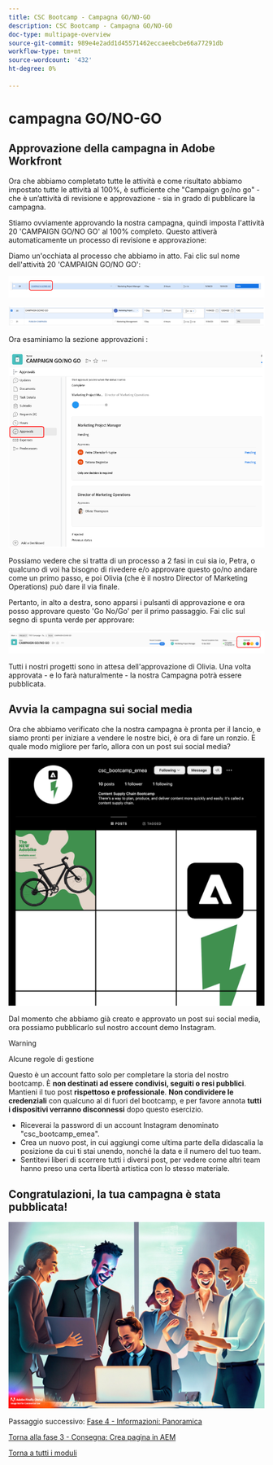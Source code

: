 ```yaml
---
title: CSC Bootcamp - Campagna GO/NO-GO
description: CSC Bootcamp - Campagna GO/NO-GO
doc-type: multipage-overview
source-git-commit: 989e4e2add1d45571462eccaeebcbe66a77291db
workflow-type: tm+mt
source-wordcount: '432'
ht-degree: 0%

---
```


# campagna GO/NO-GO

## Approvazione della campagna in Adobe Workfront

Ora che abbiamo completato tutte le attività e come risultato abbiamo impostato tutte le attività al 100%, è sufficiente che &quot;Campaign go/no go&quot; - che è un’attività di revisione e approvazione - sia in grado di pubblicare la campagna.

Stiamo ovviamente approvando la nostra campagna, quindi imposta l&#39;attività 20 &#39;CAMPAIGN GO/NO GO&#39; al 100% completo. Questo attiverà automaticamente un processo di revisione e approvazione:

Diamo un&#39;occhiata al processo che abbiamo in atto. Fai clic sul nome dell&#39;attività 20 &#39;CAMPAIGN GO/NO GO&#39;:

![Fai clic sull’attività](./images/gonogo-button.png)

![Aggiorna i dettagli](./images/gonogo-details.png)

Ora esaminiamo la sezione approvazioni :

![Fai clic sulle approvazioni](./images/gonogo-approvals.png)

Possiamo vedere che si tratta di un processo a 2 fasi in cui sia io, Petra, o qualcuno di voi ha bisogno di rivedere e/o approvare questo go/no andare come un primo passo, e poi Olivia (che è il nostro Director of Marketing Operations) può dare il via finale.

Pertanto, in alto a destra, sono apparsi i pulsanti di approvazione e ora posso approvare questo &#39;Go No/Go&#39; per il primo passaggio. Fai clic sul segno di spunta verde per approvare:

![approvare la campagna](./images/gongo-given-approvals.png)

Tutti i nostri progetti sono in attesa dell&#39;approvazione di Olivia. Una volta approvata - e lo farà naturalmente - la nostra Campagna potrà essere pubblicata.

## Avvia la campagna sui social media

Ora che abbiamo verificato che la nostra campagna è pronta per il lancio, e siamo pronti per iniziare a vendere le nostre bici, è ora di fare un ronzio. E quale modo migliore per farlo, allora con un post sui social media?

![Pagina Instagram dimostrativa](./images/instagram-overview.png)

Dal momento che abbiamo già creato e approvato un post sui social media, ora possiamo pubblicarlo sul nostro account demo Instagram.

>[!WARNING]
> Alcune regole di gestione
> 
> Questo è un account fatto solo per completare la storia del nostro bootcamp. È **non destinati ad essere condivisi, seguiti o resi pubblici**. Mantieni il tuo post **rispettoso e professionale**. **Non condividere le credenziali** con qualcuno al di fuori del bootcamp, e per favore annota **tutti i dispositivi verranno disconnessi** dopo questo esercizio.

- Riceverai la password di un account Instagram denominato &quot;csc_bootcamp_emea&quot;.
- Crea un nuovo post, in cui aggiungi come ultima parte della didascalia la posizione da cui ti stai unendo, nonché la data e il numero del tuo team.
- Sentitevi liberi di scorrere tutti i diversi post, per vedere come altri team hanno preso una certa libertà artistica con lo stesso materiale.

## Congratulazioni, la tua campagna è stata pubblicata!

![Avvio di Campaign](./images/launch.jpg)

Passaggio successivo: [Fase 4 - Informazioni: Panoramica](../insights/overview.md)

[Torna alla fase 3 - Consegna: Crea pagina in AEM](./app.md)

[Torna a tutti i moduli](../../overview.md)
